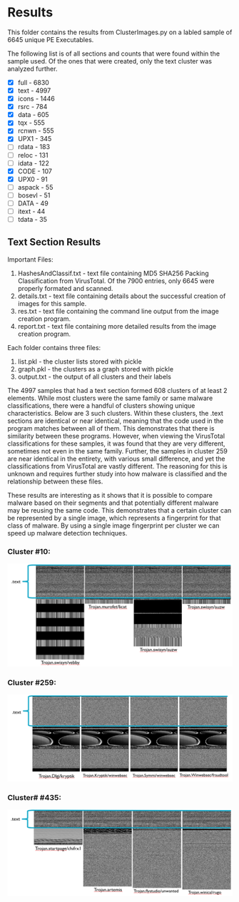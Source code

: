 # Results
This folder contains the results from ClusterImages.py on a labled sample of 6645 unique PE Executables.   

The following list is of all sections and counts that were found within the sample used. Of the ones that were created, only the text cluster was analyzed further.  

- [x] full   - 6830
- [x] text   - 4997
- [x] icons  - 1446
- [x] rsrc   - 784
- [x] data   - 605
- [x] tqx    - 555
- [x] rcnwn  - 555
- [x] UPX1   - 345
- [ ] rdata  - 183
- [ ] reloc  - 131
- [ ] idata  - 122
- [x] CODE   - 107
- [x] UPX0   - 91
- [ ] aspack - 55
- [ ] bosevl - 51
- [ ] DATA   - 49
- [ ] itext  - 44
- [ ] tdata  - 35

## Text Section Results
Important Files: 
1. HashesAndClassif.txt - text file containing MD5 SHA256 Packing Classification from VirusTotal. Of the 7900 entries, only 6645 were properly formated and scanned.  
2. details.txt - text file containing details about the successful creation of images for this sample.  
3. res.txt - text file containing the command line output from the image creation program.  
4. report.txt - text file containing more detailed results from the image creation program.

Each folder contains three files:  
1. list.pkl - the cluster lists stored with pickle
2. graph.pkl - the clusters as a graph stored with pickle
3. output.txt - the output of all clusters and their labels

The 4997 samples that had a text section formed 608 clusters of at least 2 elements. While most clusters were the same family or same malware classifications, there were a handful of clusters showing unique characteristics. Below are 3 such clusters. Within these clusters, the .text sections are identical or near identical, meaning that the code used in the program matches between all of them. This demonstrates that there is similarity between these programs. However, when viewing the VirusTotal classifications for these samples, it was found that they are very different, sometimes not even in the same family. Further, the samples in cluster 259 are near identical in the entirety, with various small difference, and yet the classifications from VirusTotal are vastly different. The reasoning for this is unknown and requires further study into how malware is classified and the relationship between these files. 

These results are interesting as it shows that it is possible to compare malware based on their segments and that potentially different malware may be reusing the same code. This demonstrates that a certain cluster can be represented by a single image, which represents a fingerprint for that class of malware. By using a single image fingerprint per cluster we can speed up malware detection techniques.

### Cluster #10:
![Cluster10](../../Pictures/Cluster10.png)

### Cluster #259:
![Cluster259](../../Pictures/Cluster259.png)

### Cluster# #435:
![Cluster435](../../Pictures/Cluster435.png)
